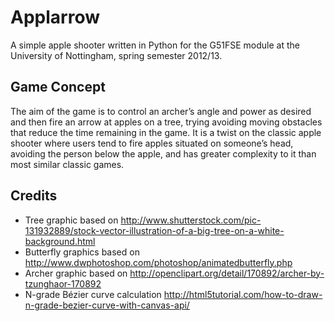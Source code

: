Applarrow
=========

A simple apple shooter written in Python for the G51FSE module at the University of Nottingham, spring semester 2012/13.

Game Concept
------------

The aim of the game is to control an archer’s angle and power as desired and then fire an arrow at apples on a tree, trying avoiding moving obstacles that reduce the time remaining in the game. It is a twist on the classic apple shooter where users tend to fire apples situated on someone’s head, avoiding the person below the apple, and has greater complexity to it than most similar classic games.

Credits
-------

 * Tree graphic based on http://www.shutterstock.com/pic-131932889/stock-vector-illustration-of-a-big-tree-on-a-white-background.html
 * Butterfly graphics based on http://www.dwphotoshop.com/photoshop/animatedbutterfly.php
 * Archer graphic based on http://openclipart.org/detail/170892/archer-by-tzunghaor-170892
 * N-grade Bézier curve calculation http://html5tutorial.com/how-to-draw-n-grade-bezier-curve-with-canvas-api/
